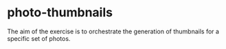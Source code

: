 # photo-thumbnails
The aim of the exercise is to orchestrate the generation of thumbnails for a specific set of photos.
